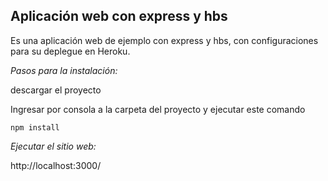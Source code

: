 ## Aplicación web con express y hbs

Es una aplicación web de ejemplo con express y hbs, con configuraciones para su deplegue en Heroku.

*Pasos para la instalación:*

descargar el proyecto

Ingresar por consola a la carpeta del proyecto y ejecutar este comando

```
npm install 
```
*Ejecutar el sitio web:* 

http://localhost:3000/


